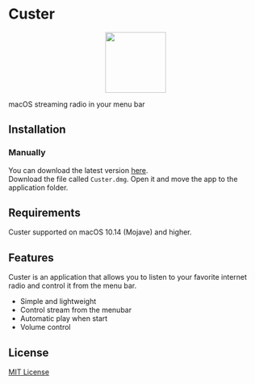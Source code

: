 # Custer

<a href="https://github.com/exelban/custer/releases"><p align="center"><img src="https://raw.githubusercontent.com/exelban/custer/master/Custer/Supporting%20Files/Assets.xcassets/AppIcon.appiconset/icon-3.png?token=ADFW7PDYHRQUBO6VVJQDN3K7OHIOY" width="120"></p></a>

macOS streaming radio in your menu bar

## Installation
### Manually
You can download the latest version [here](https://github.com/exelban/custer/releases).  
Download the file called `Custer.dmg`. Open it and move the app to the application folder.

## Requirements
Custer supported on macOS 10.14 (Mojave) and higher.

## Features
Custer is an application that allows you to listen to your favorite internet radio and control it from the menu bar.

 - Simple and lightweight
 - Control stream from the menubar
 - Automatic play when start
 - Volume control

## License
[MIT License](https://github.com/exelban/custer/blob/master/LICENSE)
